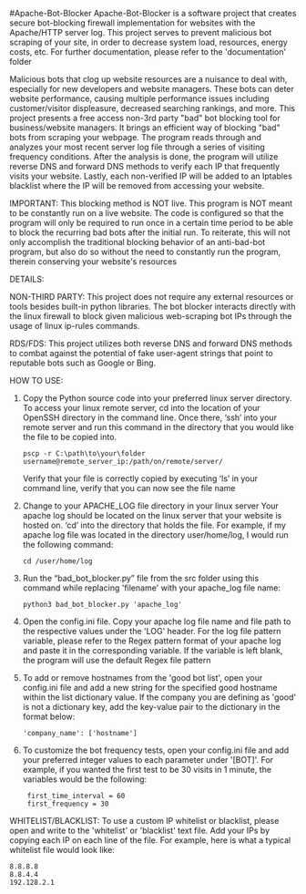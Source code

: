 #Apache-Bot-Blocker
Apache-Bot-Blocker is a software project that creates secure bot-blocking firewall implementation for websites with the Apache/HTTP server log. This project serves to prevent malicious bot scraping of your site, in order to decrease system load, resources, energy costs, etc. For further documentation, please refer to the 'documentation' folder


Malicious bots that clog up website resources are a nuisance to deal with, especially for new developers and website managers. These bots can deter website performance, causing multiple performance issues including customer/visitor displeasure, decreased searching rankings, and more. This project presents a free access non-3rd party "bad" bot blocking tool for business/website managers.
It brings an efficient way of blocking "bad" bots from scraping your webpage. The program reads through and analyzes your most recent server log file through a series of visiting frequency conditions. After the analysis is done, the program will utilize reverse DNS and forward DNS methods to verify each IP that frequently visits your website. Lastly, each non-verified IP will be added to an Iptables blacklist where the IP will be removed from accessing your website.

IMPORTANT: This blocking method is NOT live. This program is NOT meant to be constantly run on a live website. The code is configured so that the program will only be required to run once in a certain time period to be able to block the recurring bad bots after the initial run. To reiterate, this will not only accomplish the traditional blocking behavior of an anti-bad-bot program, but also do so without the need to constantly run the program, therein conserving your website's resources 

DETAILS:

NON-THIRD PARTY: This project does not require any external resources or tools besides built-in python libraries. The bot blocker interacts directly with the linux firewall to block given malicious web-scraping bot IPs through the usage of linux ip-rules commands.

RDS/FDS: This project utilizes both reverse DNS and forward DNS methods to combat against the potential of fake user-agent strings that point to reputable bots such as Google or Bing.  

HOW TO USE:

1) Copy the Python source code into your preferred linux server directory. 
To access your linux remote server, cd into the location of your OpenSSH directory in the command line. Once there, ‘ssh’ into your remote server and run this command in the directory that you would like the file to be copied into. 

       pscp -r C:\path\to\your\folder username@remote_server_ip:/path/on/remote/server/

    Verify that your file is correctly copied by executing ‘ls’ in your command line, verify that you can now see the file name


2) Change to your APACHE_LOG file directory in your linux server
Your apache log should be located on the linux server that your website is hosted on. ‘cd’ into the directory that holds the file. For example, if my apache log file was located in the directory user/home/log, I would run the following command:

       cd /user/home/log

3) Run the “bad_bot_blocker.py” file from the src folder using this command while replacing 'filename' with your apache_log file name:

       python3 bad_bot_blocker.py 'apache_log' 

4) Open the config.ini file. Copy your apache log file name and file path to the respective values under the 'LOG' header. For the log file pattern variable, please refer to the Regex pattern format of your apache log and paste it in the corresponding variable. If the variable is left blank, the program will use the default Regex file pattern

5) To add or remove hostnames from the 'good bot list', open your config.ini file and add a new string for the specified good hostname within the list dictionary value. If the company you are defining as 'good' is not a dictionary key, add the key-value pair to the dictionary in the format below:

       'company_name': ['hostname']

6) To customize the bot frequency tests, open your config.ini file and add your preferred integer values to each parameter under '[BOT]'. For example, if you wanted the first test to be 30 visits in 1 minute, the variables would be the following:

        first_time_interval = 60
        first_frequency = 30

WHITELIST/BLACKLIST: To use a custom IP whitelist or blacklist, please open and write to the 'whitelist' or 'blacklist' text file. Add your IPs by copying each IP on each line of the file. For example, here is what a typical whitelist file would look like:

    8.8.8.8
    8.8.4.4
    192.128.2.1



